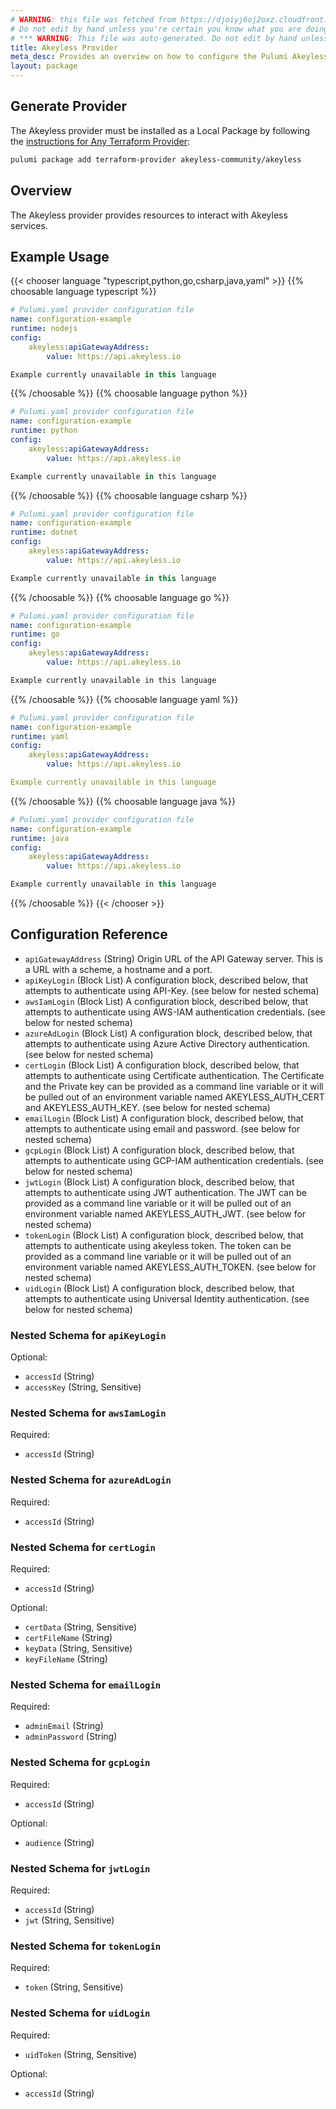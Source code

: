 ```yaml
---
# WARNING: this file was fetched from https://djoiyj6oj2oxz.cloudfront.net/docs/registry.opentofu.org/akeyless-community/akeyless/1.9.0/index.md
# Do not edit by hand unless you're certain you know what you are doing!
# *** WARNING: This file was auto-generated. Do not edit by hand unless you're certain you know what you are doing! ***
title: Akeyless Provider
meta_desc: Provides an overview on how to configure the Pulumi Akeyless provider.
layout: package
---
```


## Generate Provider

The Akeyless provider must be installed as a Local Package by following the [instructions for Any Terraform Provider](https://www.pulumi.com/registry/packages/terraform-provider/):

```bash
pulumi package add terraform-provider akeyless-community/akeyless
```
## Overview

The Akeyless provider provides resources to interact with Akeyless services.
## Example Usage

{{< chooser language "typescript,python,go,csharp,java,yaml" >}}
{{% choosable language typescript %}}
```yaml
# Pulumi.yaml provider configuration file
name: configuration-example
runtime: nodejs
config:
    akeyless:apiGatewayAddress:
        value: https://api.akeyless.io

```
```typescript
Example currently unavailable in this language
```
{{% /choosable %}}
{{% choosable language python %}}
```yaml
# Pulumi.yaml provider configuration file
name: configuration-example
runtime: python
config:
    akeyless:apiGatewayAddress:
        value: https://api.akeyless.io

```
```python
Example currently unavailable in this language
```
{{% /choosable %}}
{{% choosable language csharp %}}
```yaml
# Pulumi.yaml provider configuration file
name: configuration-example
runtime: dotnet
config:
    akeyless:apiGatewayAddress:
        value: https://api.akeyless.io

```
```csharp
Example currently unavailable in this language
```
{{% /choosable %}}
{{% choosable language go %}}
```yaml
# Pulumi.yaml provider configuration file
name: configuration-example
runtime: go
config:
    akeyless:apiGatewayAddress:
        value: https://api.akeyless.io

```
```go
Example currently unavailable in this language
```
{{% /choosable %}}
{{% choosable language yaml %}}
```yaml
# Pulumi.yaml provider configuration file
name: configuration-example
runtime: yaml
config:
    akeyless:apiGatewayAddress:
        value: https://api.akeyless.io

```
```yaml
Example currently unavailable in this language
```
{{% /choosable %}}
{{% choosable language java %}}
```yaml
# Pulumi.yaml provider configuration file
name: configuration-example
runtime: java
config:
    akeyless:apiGatewayAddress:
        value: https://api.akeyless.io

```
```java
Example currently unavailable in this language
```
{{% /choosable %}}
{{< /chooser >}}
## Configuration Reference

- `apiGatewayAddress` (String) Origin URL of the API Gateway server. This is a URL with a scheme, a hostname and a port.
- `apiKeyLogin` (Block List) A configuration block, described below, that attempts to authenticate using API-Key. (see below for nested schema)
- `awsIamLogin` (Block List) A configuration block, described below, that attempts to authenticate using AWS-IAM authentication credentials. (see below for nested schema)
- `azureAdLogin` (Block List) A configuration block, described below, that attempts to authenticate using Azure Active Directory authentication. (see below for nested schema)
- `certLogin` (Block List) A configuration block, described below, that attempts to authenticate using Certificate authentication.  The Certificate and the Private key can be provided as a command line variable or it will be pulled out of an environment variable named AKEYLESS_AUTH_CERT and AKEYLESS_AUTH_KEY. (see below for nested schema)
- `emailLogin` (Block List) A configuration block, described below, that attempts to authenticate using email and password. (see below for nested schema)
- `gcpLogin` (Block List) A configuration block, described below, that attempts to authenticate using GCP-IAM authentication credentials. (see below for nested schema)
- `jwtLogin` (Block List) A configuration block, described below, that attempts to authenticate using JWT authentication.  The JWT can be provided as a command line variable or it will be pulled out of an environment variable named AKEYLESS_AUTH_JWT. (see below for nested schema)
- `tokenLogin` (Block List) A configuration block, described below, that attempts to authenticate using akeyless token. The token can be provided as a command line variable or it will be pulled out of an environment variable named AKEYLESS_AUTH_TOKEN. (see below for nested schema)
- `uidLogin` (Block List) A configuration block, described below, that attempts to authenticate using Universal Identity authentication. (see below for nested schema)

<a id="nestedblock--api_key_login"></a>
### Nested Schema for `apiKeyLogin`

Optional:

- `accessId` (String)
- `accessKey` (String, Sensitive)

<a id="nestedblock--aws_iam_login"></a>
### Nested Schema for `awsIamLogin`

Required:

- `accessId` (String)

<a id="nestedblock--azure_ad_login"></a>
### Nested Schema for `azureAdLogin`

Required:

- `accessId` (String)

<a id="nestedblock--cert_login"></a>
### Nested Schema for `certLogin`

Required:

- `accessId` (String)

Optional:

- `certData` (String, Sensitive)
- `certFileName` (String)
- `keyData` (String, Sensitive)
- `keyFileName` (String)

<a id="nestedblock--email_login"></a>
### Nested Schema for `emailLogin`

Required:

- `adminEmail` (String)
- `adminPassword` (String)

<a id="nestedblock--gcp_login"></a>
### Nested Schema for `gcpLogin`

Required:

- `accessId` (String)

Optional:

- `audience` (String)

<a id="nestedblock--jwt_login"></a>
### Nested Schema for `jwtLogin`

Required:

- `accessId` (String)
- `jwt` (String, Sensitive)

<a id="nestedblock--token_login"></a>
### Nested Schema for `tokenLogin`

Required:

- `token` (String, Sensitive)

<a id="nestedblock--uid_login"></a>
### Nested Schema for `uidLogin`

Required:

- `uidToken` (String, Sensitive)

Optional:

- `accessId` (String)